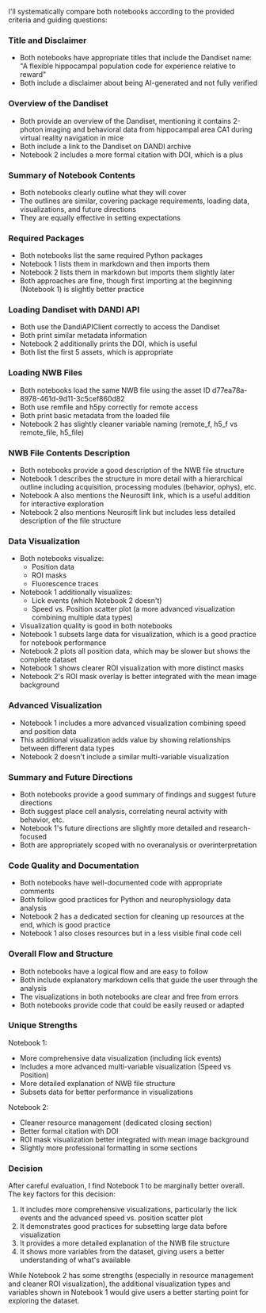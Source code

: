 I'll systematically compare both notebooks according to the provided criteria and guiding questions:

### Title and Disclaimer
- Both notebooks have appropriate titles that include the Dandiset name: "A flexible hippocampal population code for experience relative to reward"
- Both include a disclaimer about being AI-generated and not fully verified

### Overview of the Dandiset
- Both provide an overview of the Dandiset, mentioning it contains 2-photon imaging and behavioral data from hippocampal area CA1 during virtual reality navigation in mice
- Both include a link to the Dandiset on DANDI archive
- Notebook 2 includes a more formal citation with DOI, which is a plus

### Summary of Notebook Contents
- Both notebooks clearly outline what they will cover
- The outlines are similar, covering package requirements, loading data, visualizations, and future directions
- They are equally effective in setting expectations

### Required Packages
- Both notebooks list the same required Python packages
- Notebook 1 lists them in markdown and then imports them
- Notebook 2 lists them in markdown but imports them slightly later
- Both approaches are fine, though first importing at the beginning (Notebook 1) is slightly better practice

### Loading Dandiset with DANDI API
- Both use the DandiAPIClient correctly to access the Dandiset
- Both print similar metadata information
- Notebook 2 additionally prints the DOI, which is useful
- Both list the first 5 assets, which is appropriate

### Loading NWB Files
- Both notebooks load the same NWB file using the asset ID d77ea78a-8978-461d-9d11-3c5cef860d82
- Both use remfile and h5py correctly for remote access
- Both print basic metadata from the loaded file
- Notebook 2 has slightly cleaner variable naming (remote_f, h5_f vs remote_file, h5_file)

### NWB File Contents Description
- Both notebooks provide a good description of the NWB file structure
- Notebook 1 describes the structure in more detail with a hierarchical outline including acquisition, processing modules (behavior, ophys), etc.
- Notebook A also mentions the Neurosift link, which is a useful addition for interactive exploration
- Notebook 2 also mentions Neurosift link but includes less detailed description of the file structure

### Data Visualization
- Both notebooks visualize:
  - Position data
  - ROI masks
  - Fluorescence traces
- Notebook 1 additionally visualizes:
  - Lick events (which Notebook 2 doesn't)
  - Speed vs. Position scatter plot (a more advanced visualization combining multiple data types)
- Visualization quality is good in both notebooks
- Notebook 1 subsets large data for visualization, which is a good practice for notebook performance
- Notebook 2 plots all position data, which may be slower but shows the complete dataset
- Notebook 1 shows clearer ROI visualization with more distinct masks
- Notebook 2's ROI mask overlay is better integrated with the mean image background

### Advanced Visualization
- Notebook 1 includes a more advanced visualization combining speed and position data
- This additional visualization adds value by showing relationships between different data types
- Notebook 2 doesn't include a similar multi-variable visualization

### Summary and Future Directions
- Both notebooks provide a good summary of findings and suggest future directions
- Both suggest place cell analysis, correlating neural activity with behavior, etc.
- Notebook 1's future directions are slightly more detailed and research-focused
- Both are appropriately scoped with no overanalysis or overinterpretation

### Code Quality and Documentation
- Both notebooks have well-documented code with appropriate comments
- Both follow good practices for Python and neurophysiology data analysis
- Notebook 2 has a dedicated section for cleaning up resources at the end, which is good practice
- Notebook 1 also closes resources but in a less visible final code cell

### Overall Flow and Structure
- Both notebooks have a logical flow and are easy to follow
- Both include explanatory markdown cells that guide the user through the analysis
- The visualizations in both notebooks are clear and free from errors
- Both notebooks provide code that could be easily reused or adapted

### Unique Strengths

Notebook 1:
- More comprehensive data visualization (including lick events)
- Includes a more advanced multi-variable visualization (Speed vs Position)
- More detailed explanation of NWB file structure
- Subsets data for better performance in visualizations

Notebook 2:
- Cleaner resource management (dedicated closing section)
- Better formal citation with DOI
- ROI mask visualization better integrated with mean image background
- Slightly more professional formatting in some sections

### Decision

After careful evaluation, I find Notebook 1 to be marginally better overall. The key factors for this decision:

1. It includes more comprehensive visualizations, particularly the lick events and the advanced speed vs. position scatter plot
2. It demonstrates good practices for subsetting large data before visualization
3. It provides a more detailed explanation of the NWB file structure
4. It shows more variables from the dataset, giving users a better understanding of what's available

While Notebook 2 has some strengths (especially in resource management and cleaner ROI visualization), the additional visualization types and variables shown in Notebook 1 would give users a better starting point for exploring the dataset.